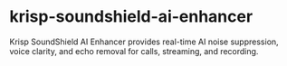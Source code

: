 # krisp-soundshield-ai-enhancer
Krisp SoundShield AI Enhancer provides real-time AI noise suppression, voice clarity, and echo removal for calls, streaming, and recording.
